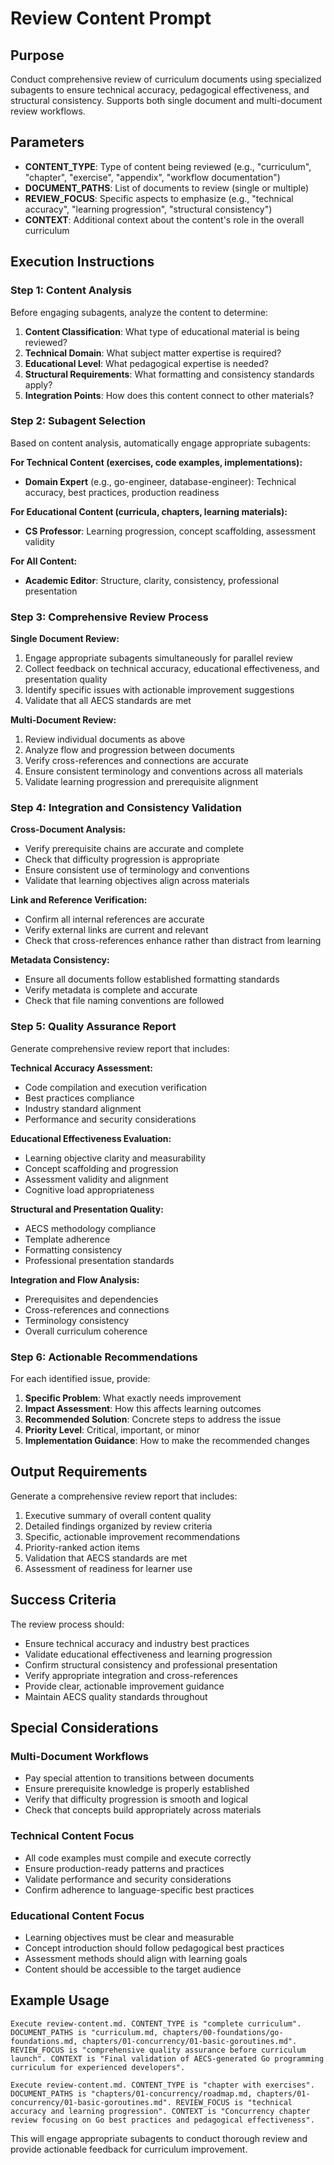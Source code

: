# Review Content Prompt

## Purpose
Conduct comprehensive review of curriculum documents using specialized subagents to ensure technical accuracy, pedagogical effectiveness, and structural consistency. Supports both single document and multi-document review workflows.

## Parameters
- **CONTENT_TYPE**: Type of content being reviewed (e.g., "curriculum", "chapter", "exercise", "appendix", "workflow documentation")
- **DOCUMENT_PATHS**: List of documents to review (single or multiple)
- **REVIEW_FOCUS**: Specific aspects to emphasize (e.g., "technical accuracy", "learning progression", "structural consistency")
- **CONTEXT**: Additional context about the content's role in the overall curriculum

## Execution Instructions

### Step 1: Content Analysis
Before engaging subagents, analyze the content to determine:
1. **Content Classification**: What type of educational material is being reviewed?
2. **Technical Domain**: What subject matter expertise is required?
3. **Educational Level**: What pedagogical expertise is needed?
4. **Structural Requirements**: What formatting and consistency standards apply?
5. **Integration Points**: How does this content connect to other materials?

### Step 2: Subagent Selection
Based on content analysis, automatically engage appropriate subagents:

**For Technical Content (exercises, code examples, implementations):**
- **Domain Expert** (e.g., go-engineer, database-engineer): Technical accuracy, best practices, production readiness

**For Educational Content (curricula, chapters, learning materials):**
- **CS Professor**: Learning progression, concept scaffolding, assessment validity

**For All Content:**
- **Academic Editor**: Structure, clarity, consistency, professional presentation

### Step 3: Comprehensive Review Process

**Single Document Review:**
1. Engage appropriate subagents simultaneously for parallel review
2. Collect feedback on technical accuracy, educational effectiveness, and presentation quality
3. Identify specific issues with actionable improvement suggestions
4. Validate that all AECS standards are met

**Multi-Document Review:**
1. Review individual documents as above
2. Analyze flow and progression between documents
3. Verify cross-references and connections are accurate
4. Ensure consistent terminology and conventions across all materials
5. Validate learning progression and prerequisite alignment

### Step 4: Integration and Consistency Validation

**Cross-Document Analysis:**
- Verify prerequisite chains are accurate and complete
- Check that difficulty progression is appropriate
- Ensure consistent use of terminology and conventions
- Validate that learning objectives align across materials

**Link and Reference Verification:**
- Confirm all internal references are accurate
- Verify external links are current and relevant
- Check that cross-references enhance rather than distract from learning

**Metadata Consistency:**
- Ensure all documents follow established formatting standards
- Verify metadata is complete and accurate
- Check that file naming conventions are followed

### Step 5: Quality Assurance Report

Generate comprehensive review report that includes:

**Technical Accuracy Assessment:**
- Code compilation and execution verification
- Best practices compliance
- Industry standard alignment
- Performance and security considerations

**Educational Effectiveness Evaluation:**
- Learning objective clarity and measurability
- Concept scaffolding and progression
- Assessment validity and alignment
- Cognitive load appropriateness

**Structural and Presentation Quality:**
- AECS methodology compliance
- Template adherence
- Formatting consistency
- Professional presentation standards

**Integration and Flow Analysis:**
- Prerequisites and dependencies
- Cross-references and connections
- Terminology consistency
- Overall curriculum coherence

### Step 6: Actionable Recommendations

For each identified issue, provide:
1. **Specific Problem**: What exactly needs improvement
2. **Impact Assessment**: How this affects learning outcomes
3. **Recommended Solution**: Concrete steps to address the issue
4. **Priority Level**: Critical, important, or minor
5. **Implementation Guidance**: How to make the recommended changes

## Output Requirements

Generate a comprehensive review report that includes:
1. Executive summary of overall content quality
2. Detailed findings organized by review criteria
3. Specific, actionable improvement recommendations
4. Priority-ranked action items
5. Validation that AECS standards are met
6. Assessment of readiness for learner use

## Success Criteria

The review process should:
- Ensure technical accuracy and industry best practices
- Validate educational effectiveness and learning progression
- Confirm structural consistency and professional presentation
- Verify appropriate integration and cross-references
- Provide clear, actionable improvement guidance
- Maintain AECS quality standards throughout

## Special Considerations

### Multi-Document Workflows
- Pay special attention to transitions between documents
- Ensure prerequisite knowledge is properly established
- Verify that difficulty progression is smooth and logical
- Check that concepts build appropriately across materials

### Technical Content Focus
- All code examples must compile and execute correctly
- Ensure production-ready patterns and practices
- Validate performance and security considerations
- Confirm adherence to language-specific best practices

### Educational Content Focus
- Learning objectives must be clear and measurable
- Concept introduction should follow pedagogical best practices
- Assessment methods should align with learning goals
- Content should be accessible to the target audience

## Example Usage

```
Execute review-content.md. CONTENT_TYPE is "complete curriculum". DOCUMENT_PATHS is "curriculum.md, chapters/00-foundations/go-foundations.md, chapters/01-concurrency/01-basic-goroutines.md". REVIEW_FOCUS is "comprehensive quality assurance before curriculum launch". CONTEXT is "Final validation of AECS-generated Go programming curriculum for experienced developers".
```

```
Execute review-content.md. CONTENT_TYPE is "chapter with exercises". DOCUMENT_PATHS is "chapters/01-concurrency/roadmap.md, chapters/01-concurrency/01-basic-goroutines.md". REVIEW_FOCUS is "technical accuracy and learning progression". CONTEXT is "Concurrency chapter review focusing on Go best practices and pedagogical effectiveness".
```

This will engage appropriate subagents to conduct thorough review and provide actionable feedback for curriculum improvement.